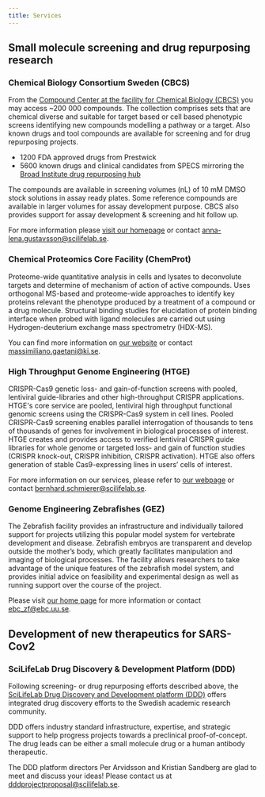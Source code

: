 ```yaml
---
title: Services
---
```


## Small molecule screening and drug repurposing research

### Chemical Biology Consortium Sweden (CBCS)

From the [Compound Center at the facility for Chemical Biology (CBCS)](http://www.cbcs.se/) you may access ~200 000 compounds.
The collection comprises sets that are chemical diverse and suitable for target based or cell based phenotypic screens identifying new compounds modelling a pathway or a target.
Also known drugs and tool compounds are available for screening and for drug repurposing projects.

* 1200 FDA approved drugs from Prestwick
* 5600 known drugs and clinical candidates from SPECS mirroring the [Broad Institute drug repurposing hub](https://clue.io/repurposing)

The compounds are available in screening volumes (nL) of 10 mM DMSO stock solutions in assay ready plates.
Some reference compounds are available in larger volumes for assay development purpose.
CBCS also provides support for assay development & screening and hit follow up.

For more information please [visit our homepage](http://www.cbcs.se/) or contact [anna-lena.gustavsson@scilifelab.se](mailto:anna-lena.gustavsson@scilifelab.se).

### Chemical Proteomics Core Facility (ChemProt)

Proteome-wide quantitative analysis in cells and lysates to deconvolute targets and determine of mechanism of action of active compounds.
Uses orthogonal MS-based and proteome-wide approaches to identify key proteins relevant the phenotype produced by a treatment of a compound or a drug molecule.
Structural binding studies for elucidation of protein binding interface when probed with ligand molecules are carried out using Hydrogen-deuterium exchange mass spectrometry (HDX-MS).

You can find more information on [our website](https://www.scilifelab.se/facilities/chemical-proteomics-core-facility) or contact [massimiliano.gaetani@ki.se](mailto:massimiliano.gaetani@ki.se).

### High Throughput Genome Engineering (HTGE)

CRISPR-Cas9 genetic loss- and gain-of-function screens with pooled, lentiviral guide-libraries and other high-throughput CRISPR applications.
HTGE's core service are pooled, lentiviral high throughput functional genomic screens using the CRISPR-Cas9 system in cell lines.
Pooled CRISPR-Cas9 screening enables parallel interrogation of thousands to tens of thousands of genes for involvement in biological processes of interest.
HTGE creates and provides access to verified lentiviral CRISPR guide libraries for whole genome or targeted loss- and gain of function studies (CRISPR knock-out, CRISPR inhibition, CRISPR activation).
HTGE also offers generation of stable Cas9-expressing lines in users’ cells of interest.

For more information on our services, please refer to [our webpage](https://www.scilifelab.se/HTGE) or contact [bernhard.schmierer@scilifelab.se](mailto:bernhard.schmierer@scilifelab.se).

### Genome Engineering Zebrafishes (GEZ)

The Zebrafish facility provides an infrastructure and individually tailored support for projects utilizing this popular model system for vertebrate development and disease.
Zebrafish embryos are transparent and develop outside the mother’s body, which greatly facilitates manipulation and imaging of biological processes.
The facility allows researchers to take advantage of the unique features of the zebrafish model system, and provides initial advice on feasibility and experimental design as well as running support over the course of the project.

Please visit [our home page](https://www.scilifelab.se/facilities/genomeengineeringzebrafish/) for more information or contact [ebc_zf@ebc.uu.se](mailto:ebc_zf@ebc.uu.se).

## Development of new therapeutics for SARS-Cov2

### SciLifeLab Drug Discovery & Development Platform (DDD)

Following screening- or drug repurposing efforts described above, the [SciLifeLab Drug Discovery and Development platform (DDD)](https://www.scilifelab.se/platforms/ddd) offers integrated drug discovery efforts to the Swedish academic research community.

DDD offers industry standard infrastructure, expertise, and strategic support to help progress projects towards a preclinical proof-of-concept.
The drug leads can be either a small molecule drug or a human antibody therapeutic.

The DDD platform directors Per Arvidsson and Kristian Sandberg are glad to meet and discuss your ideas!
Please contact us at [dddprojectproposal@scilifelab.se](mailto:dddprojectproposal@scilifelab.se).
